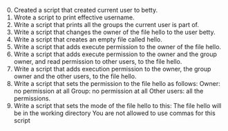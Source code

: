 0. Created a script that created current user to betty.
1. Wrote a script to print effective username.
2. Write a script that prints all the groups the current user is part of.
3. Write a script that changes the owner of the file hello to the user betty.
4. Write a script that creates an empty file called hello.
5. Write a script that adds execute permission to the owner of the file hello.
6. Write a script that adds execute permission to the owner and the group owner, and read permission to other users, to the file hello.
7. Write a script that adds execution permission to the owner, the group owner and the other users, to the file hello.
8. Write a script that sets the permission to the file hello as follows:
    Owner: no permission at all
    Group: no permission at all
    Other users: all the permissions.
9. Write a script that sets the mode of the file hello to this:
    The file hello will be in the working directory
    You are not allowed to use commas for this script
